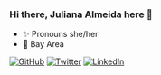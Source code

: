 ### Hi there, Juliana Almeida here 👋

<!--
**julinvictus/julinvictus** is a ✨ _special_ ✨ repository because its `README.md` (this file) appears on your GitHub profile.

Here are some ideas to get you started:

- 🔭 I’m currently working on ...
- 🌱 I’m currently learning ...
- 👯 I’m looking to collaborate on ...
- 🤔 I’m looking for help with ...
- 💬 Ask me about ...
- 📫 How to reach me: ...
- 😄 Pronouns: ...
- ⚡ Fun fact: ...
-->

- ✨ Pronouns she/her <br>
- 🌁 Bay Area <br>

<a href="https://github.com/julinvictus"><img src="https://img.shields.io/github/followers/julinvictus.svg?label=GitHub&style=social" alt="GitHub"></a>
<a href="https://twitter.com/JFArebelyell"><img src="https://img.shields.io/twitter/follow/JFArebelyell?label=Twitter&style=social" alt="Twitter"></a>
<a href="https://www.linkedin.com/in/julianaalmeida78"><img src="https://img.shields.io/badge/LinkedIn--_.svg?style=social&logo=linkedin" alt="LinkedIn"></a>
